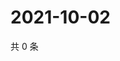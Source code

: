 # 2021-10-02

共 0 条

<!-- BEGIN WEIBO -->
<!-- 最后更新时间 Sat Oct 02 2021 08:45:19 GMT+0800 (China Standard Time) -->

<!-- END WEIBO -->
